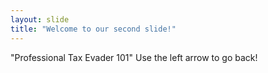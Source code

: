```yaml
---
layout: slide
title: "Welcome to our second slide!"
---
```

"Professional Tax Evader 101"
Use the left arrow to go back!
